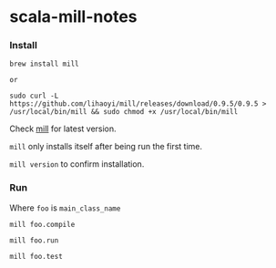 # scala-mill-notes

### Install 

```
brew install mill

or

sudo curl -L https://github.com/lihaoyi/mill/releases/download/0.9.5/0.9.5 > /usr/local/bin/mill && sudo chmod +x /usr/local/bin/mill
```

Check [mill](https://com-lihaoyi.github.io/mill/) for latest version.

`mill` only installs itself after being run the first time.

`mill version` to confirm installation.

### Run

Where `foo` is `main_class_name`

```
mill foo.compile

mill foo.run

mill foo.test
```
